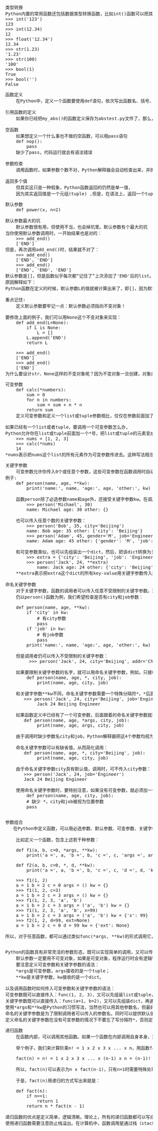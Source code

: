 <pre>
    类型转换
    Python内置的常用函数还包括数据类型转换函数，比如int()函数可以把其他数据类型转换为整数
    >>> int('123')
    123
    >>> int(12.34)
    12
    >>> float('12.34')
    12.34
    >>> str(1.23)
    '1.23'
    >>> str(100)
    '100'
    >>> bool(1)
    True
    >>> bool('')
    False
</pre>

<pre>
    函数定义
        在Python中，定义一个函数要使用def语句，依次写出函数名、括号、括号中的参数和冒号:，然后，在缩进块中编写函数体，函数的返回值用return语句返回。
    
    引用函数的定义
        如果你已经把my_abs()的函数定义保存为abstest.py文件了，那么，可以在该文件的当前目录下启动Python解释器，用from abstest import my_abs来导入my_abs()函数，注意abstest是文件名（不含.py扩展名）    
    
    空函数
        如果想定义一个什么事也不做的空函数，可以用pass语句
        def nop():
            pass
        缺少了pass，代码运行就会有语法错误
    
    参数检查
        调用函数时，如果参数个数不对，Python解释器会自动检查出来，并抛出TypeError
    
    返回多个值
        但其实这只是一种假象，Python函数返回的仍然是单一值,
        因为其实返回值是一个元组(tuple) ,但是，在语法上，返回一个tuple可以省略括号，而多个变量可以同时接收一个tuple，按位置赋给对应的值，所以，Python的函数返回多值其实就是返回一个tuple，但写起来更方便。      
</pre>

<pre>
    默认参数
        def power(x, n=2)
    
    默认参数最大的坑
        默认参数很有用，但使用不当，也会掉坑里。默认参数有个最大的坑
    当你使用默认参数调用时，一开始结果也是对的：
        >>> add_end()
        ['END']
    但是，再次调用add_end()时，结果就不对了：
        >>> add_end()
        ['END', 'END']
        >>> add_end()
        ['END', 'END', 'END']
    默认参数是[]，但是函数似乎每次都“记住了”上次添加了'END'后的list。
    原因解释如下：
    Python函数在定义的时候，默认参数L的值就被计算出来了，即[]，因为默认参数L也是一个变量，它指向对象[]，每次调用该函数，如果改变了L的内容，则下次调用时，默认参数的内容就变了，不再是函数定义时的[]了。
    
    重点记住:
        定义默认参数要牢记一点：默认参数必须指向不变对象！
    
    要修改上面的例子，我们可以用None这个不变对象来实现：
        def add_end(L=None):
            if L is None:
                L = []
            L.append('END')
            return L        
    
        >>> add_end()
        ['END']
        >>> add_end()
        ['END']   
    为什么要设计str、None这样的不变对象呢？因为不变对象一旦创建，对象内部的数据就不能修改，这样就减少了由于修改数据导致的错误。此外，由于对象不变，多任务环境下同时读取对象不需要加锁，同时读一点问题都没有。我们在编写程序时，如果可以设计一个不变对象，那就尽量设计成不变对象。     
</pre>

<pre>
    可变参数
        def calc(*numbers):
            sum = 0
            for n in numbers:
                sum = sum + n * n
            return sum
        定义可变参数和定义一个list或tuple参数相比，仅仅在参数前面加了一个*号。在函数内部，参数numbers接收到的是一个tuple，因此，函数代码完全不变。但是，调用该函数时，可以传入任意个参数，包括0个参数：

    如果已经有一个list或者tuple，要调用一个可变参数怎么办,
    Python允许你在list或tuple前面加一个*号，把list或tuple的元素变成可变参数传进去
        >>> nums = [1, 2, 3]
        >>> calc(*nums)
        14
    *nums表示把nums这个list的所有元素作为可变参数传进去。这种写法相当有用，而且很常见        
</pre>

<pre>
    关键字参数
        可变参数允许你传入0个或任意个参数，这些可变参数在函数调用时自动组装为一个tuple。而关键字参数允许你传入0个或任意个含参数名的参数，这些关键字参数在函数内部自动组装为一个dict。
    例子:    
        def person(name, age, **kw):
            print('name:', name, 'age:', age, 'other:', kw)   
        
        函数person除了必选参数name和age外，还接受关键字参数kw。在调用该函数时，可以只传入必选参数：
            >>> person('Michael', 30)
            name: Michael age: 30 other: {}  
        
        也可以传入任意个数的关键字参数：
            >>> person('Bob', 35, city='Beijing')
            name: Bob age: 35 other: {'city': 'Beijing'}
            >>> person('Adam', 45, gender='M', job='Engineer')
            name: Adam age: 45 other: {'gender': 'M', 'job': 'Engineer'}
            
        和可变参数类似，也可以先组装出一个dict，然后，把该dict转换为关键字参数传进去,
            >>> extra = {'city': 'Beijing', 'job': 'Engineer'}
            >>> person('Jack', 24, **extra)
                name: Jack age: 24 other: {'city': 'Beijing', 'job': 'Engineer'}        
        **extra表示把extra这个dict的所有key-value用关键字参数传入到函数的**kw参数，kw将获得一个dict，注意kw获得的dict是extra的一份拷贝，对kw的改动不会影响到函数外的extra           

    命名关键字参数
        对于关键字参数，函数的调用者可以传入任意不受限制的关键字参数。至于到底传入了哪些，就需要在函数内部通过kw检查。
        仍以person()函数为例，我们希望检查是否有city和job参数：

        def person(name, age, **kw):
            if 'city' in kw:
                # 有city参数
                pass
            if 'job' in kw:
                # 有job参数
                pass
            print('name:', name, 'age:', age, 'other:', kw)
            
        但是调用者仍可以传入不受限制的关键字参数：
             >>> person('Jack', 24, city='Beijing', addr='Chaoyang', zipcode=123456)
        
        如果要限制关键字参数的名字，就可以用命名关键字参数，例如，只接收city和job作为关键字参数。这种方式定义的函数如下：
            def person(name, age, *, city, job):
                print(name, age, city, job)     
                
        和关键字参数**kw不同，命名关键字参数需要一个特殊分隔符*，*后面的参数被视为命名关键字参数。
           >>> person('Jack', 24, city='Beijing', job='Engineer')
                Jack 24 Beijing Engineer   
                
        如果函数定义中已经有了一个可变参数，后面跟着的命名关键字参数就不再需要一个特殊分隔符*了：
           def person(name, age, *args, city, job):
                print(name, age, args, city, job) 
        
        由于调用时缺少参数名city和job，Python解释器把这4个参数均视为位置参数，但person()函数仅接受2个位置参数。
        
        命名关键字参数可以有缺省值，从而简化调用：
           def person(name, age, *, city='Beijing', job):
                print(name, age, city, job)   
        
        由于命名关键字参数city具有默认值，调用时，可不传入city参数：
           >>> person('Jack', 24, job='Engineer')
           Jack 24 Beijing Engineer
        
        使用命名关键字参数时，要特别注意，如果没有可变参数，就必须加一个*作为特殊分隔符。如果缺少*，Python解释器将无法识别位置参数和命名关键字参数:
            def person(name, age, city, job):
            # 缺少 *，city和job被视为位置参数
            pass          
                                
</pre>

<pre>
    参数组合
       在Python中定义函数，可以用必选参数、默认参数、可变参数、关键字参数和命名关键字参数，这5种参数都可以组合使用。但是请注意，参数定义的顺序必须是：必选参数、默认参数、可变参数、命名关键字参数和关键字参数。

        比如定义一个函数，包含上述若干种参数：
        
        def f1(a, b, c=0, *args, **kw):
            print('a =', a, 'b =', b, 'c =', c, 'args =', args, 'kw =', kw)
        
        def f2(a, b, c=0, *, d, **kw):
            print('a =', a, 'b =', b, 'c =', c, 'd =', d, 'kw =', kw) 
            
        >>> f1(1, 2)
        a = 1 b = 2 c = 0 args = () kw = {}
        >>> f1(1, 2, c=3)
        a = 1 b = 2 c = 3 args = () kw = {}
        >>> f1(1, 2, 3, 'a', 'b')
        a = 1 b = 2 c = 3 args = ('a', 'b') kw = {}
        >>> f1(1, 2, 3, 'a', 'b', x=99)
        a = 1 b = 2 c = 3 args = ('a', 'b') kw = {'x': 99}
        >>> f2(1, 2, d=99, ext=None)
        a = 1 b = 2 c = 0 d = 99 kw = {'ext': None}   
        
    所以，对于任意函数，都可以通过类似func(*args, **kw)的形式调用它，无论它的参数是如何定义的
         
</pre>

<pre>
    Python的函数具有非常灵活的参数形态，既可以实现简单的调用，又可以传入非常复杂的参数。
        默认参数一定要用不可变对象，如果是可变对象，程序运行时会有逻辑错误！
        要注意定义可变参数和关键字参数的语法：
        *args是可变参数，args接收的是一个tuple；
        **kw是关键字参数，kw接收的是一个dict。
        
    以及调用函数时如何传入可变参数和关键字参数的语法：
    可变参数既可以直接传入：func(1, 2, 3)，又可以先组装list或tuple，再通过*args传入：func(*(1, 2, 3))；
    关键字参数既可以直接传入：func(a=1, b=2)，又可以先组装dict，再通过**kw传入：func(**{'a': 1, 'b': 2})。
    使用*args和**kw是Python的习惯写法，当然也可以用其他参数名，但最好使用习惯用法。
    命名的关键字参数是为了限制调用者可以传入的参数名，同时可以提供默认值。
    定义命名的关键字参数在没有可变参数的情况下不要忘了写分隔符*，否则定义的将是位置参数。    
</pre>

<pre>
    递归函数
        在函数内部，可以调用其他函数。如果一个函数在内部调用自身本身，这个函数就是递归函数。

        举个例子，我们来计算阶乘n! = 1 x 2 x 3 x ... x n，用函数fact(n)表示，可以看出：
        
        fact(n) = n! = 1 x 2 x 3 x ... x (n-1) x n = (n-1)! x n = fact(n-1) x n
        
        所以，fact(n)可以表示为n x fact(n-1)，只有n=1时需要特殊处理。
        
        于是，fact(n)用递归的方式写出来就是：
        
        def fact(n):
            if n==1:
                return 1
            return n * fact(n - 1)
            
    递归函数的优点是定义简单，逻辑清晰。理论上，所有的递归函数都可以写成循环的方式，但循环的逻辑不如递归清晰。
    使用递归函数需要注意防止栈溢出。在计算机中，函数调用是通过栈（stack）这种数据结构实现的，每当进入一个函数调用，栈就会加一层栈帧，每当函数返回，栈就会减一层栈帧。由于栈的大小不是无限的，所以，递归调用的次数过多，会导致栈溢出。可以试试fact(1000)：        
</pre>